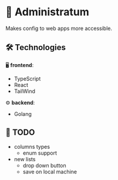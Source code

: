 # 📜 Administratum
Makes config to web apps more accessible.

## 🛠️ Technologies

🖥️ **frontend**:
- TypeScript
- React
- TailWind

⚙️ **backend**:
- Golang

## 🎒 TODO
- columns types
    - enum support
- new lists
    - drop down button
    - save on local machine
